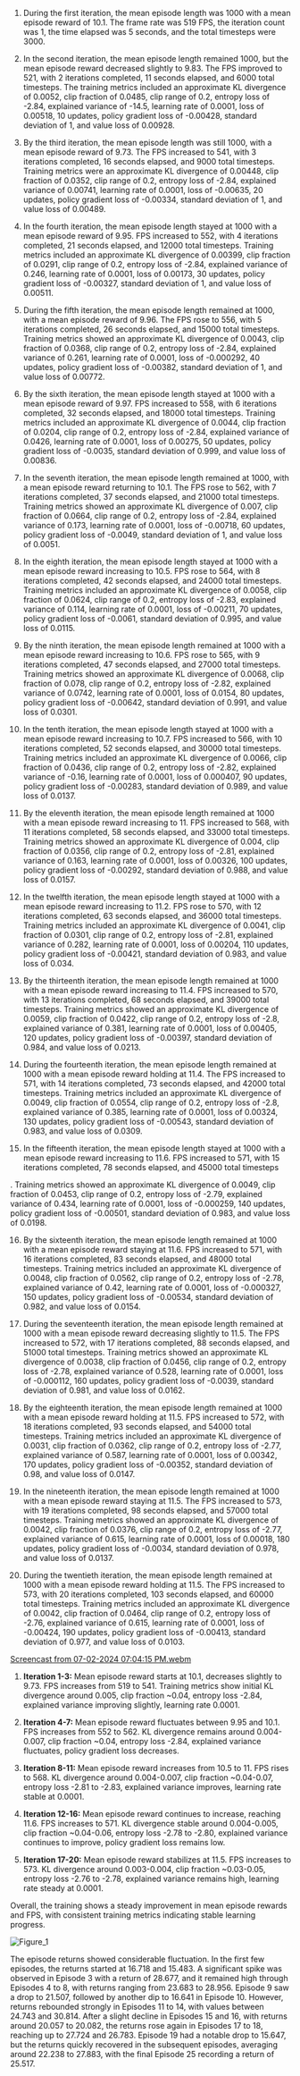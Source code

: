 1. During the first iteration, the mean episode length was 1000 with a mean episode reward of 10.1. The frame rate was 519 FPS, the iteration count was 1, the time elapsed was 5 seconds, and the total timesteps were 3000.

2. In the second iteration, the mean episode length remained 1000, but the mean episode reward decreased slightly to 9.83. The FPS improved to 521, with 2 iterations completed, 11 seconds elapsed, and 6000 total timesteps. The training metrics included an approximate KL divergence of 0.0052, clip fraction of 0.0485, clip range of 0.2, entropy loss of -2.84, explained variance of -14.5, learning rate of 0.0001, loss of 0.00518, 10 updates, policy gradient loss of -0.00428, standard deviation of 1, and value loss of 0.00928.

3. By the third iteration, the mean episode length was still 1000, with a mean episode reward of 9.73. The FPS increased to 541, with 3 iterations completed, 16 seconds elapsed, and 9000 total timesteps. Training metrics were an approximate KL divergence of 0.00448, clip fraction of 0.0352, clip range of 0.2, entropy loss of -2.84, explained variance of 0.00741, learning rate of 0.0001, loss of -0.00635, 20 updates, policy gradient loss of -0.00334, standard deviation of 1, and value loss of 0.00489.

4. In the fourth iteration, the mean episode length stayed at 1000 with a mean episode reward of 9.95. FPS increased to 552, with 4 iterations completed, 21 seconds elapsed, and 12000 total timesteps. Training metrics included an approximate KL divergence of 0.00399, clip fraction of 0.0291, clip range of 0.2, entropy loss of -2.84, explained variance of 0.246, learning rate of 0.0001, loss of 0.00173, 30 updates, policy gradient loss of -0.00327, standard deviation of 1, and value loss of 0.00511.

5. During the fifth iteration, the mean episode length remained at 1000, with a mean episode reward of 9.96. The FPS rose to 556, with 5 iterations completed, 26 seconds elapsed, and 15000 total timesteps. Training metrics showed an approximate KL divergence of 0.0043, clip fraction of 0.0368, clip range of 0.2, entropy loss of -2.84, explained variance of 0.261, learning rate of 0.0001, loss of -0.000292, 40 updates, policy gradient loss of -0.00382, standard deviation of 1, and value loss of 0.00772.

6. By the sixth iteration, the mean episode length stayed at 1000 with a mean episode reward of 9.97. FPS increased to 558, with 6 iterations completed, 32 seconds elapsed, and 18000 total timesteps. Training metrics included an approximate KL divergence of 0.0044, clip fraction of 0.0204, clip range of 0.2, entropy loss of -2.84, explained variance of 0.0426, learning rate of 0.0001, loss of 0.00275, 50 updates, policy gradient loss of -0.0035, standard deviation of 0.999, and value loss of 0.00836.

7. In the seventh iteration, the mean episode length remained at 1000, with a mean episode reward returning to 10.1. The FPS rose to 562, with 7 iterations completed, 37 seconds elapsed, and 21000 total timesteps. Training metrics showed an approximate KL divergence of 0.007, clip fraction of 0.0664, clip range of 0.2, entropy loss of -2.84, explained variance of 0.173, learning rate of 0.0001, loss of -0.00718, 60 updates, policy gradient loss of -0.0049, standard deviation of 1, and value loss of 0.0051.

8. In the eighth iteration, the mean episode length stayed at 1000 with a mean episode reward increasing to 10.5. FPS rose to 564, with 8 iterations completed, 42 seconds elapsed, and 24000 total timesteps. Training metrics included an approximate KL divergence of 0.0058, clip fraction of 0.0624, clip range of 0.2, entropy loss of -2.83, explained variance of 0.114, learning rate of 0.0001, loss of -0.00211, 70 updates, policy gradient loss of -0.0061, standard deviation of 0.995, and value loss of 0.0115.

9. By the ninth iteration, the mean episode length remained at 1000 with a mean episode reward increasing to 10.6. FPS rose to 565, with 9 iterations completed, 47 seconds elapsed, and 27000 total timesteps. Training metrics showed an approximate KL divergence of 0.0068, clip fraction of 0.078, clip range of 0.2, entropy loss of -2.82, explained variance of 0.0742, learning rate of 0.0001, loss of 0.0154, 80 updates, policy gradient loss of -0.00642, standard deviation of 0.991, and value loss of 0.0301.

10. In the tenth iteration, the mean episode length stayed at 1000 with a mean episode reward increasing to 10.7. FPS increased to 566, with 10 iterations completed, 52 seconds elapsed, and 30000 total timesteps. Training metrics included an approximate KL divergence of 0.0066, clip fraction of 0.0436, clip range of 0.2, entropy loss of -2.82, explained variance of -0.16, learning rate of 0.0001, loss of 0.000407, 90 updates, policy gradient loss of -0.00283, standard deviation of 0.989, and value loss of 0.0137.

11. By the eleventh iteration, the mean episode length remained at 1000 with a mean episode reward increasing to 11. FPS increased to 568, with 11 iterations completed, 58 seconds elapsed, and 33000 total timesteps. Training metrics showed an approximate KL divergence of 0.004, clip fraction of 0.0356, clip range of 0.2, entropy loss of -2.81, explained variance of 0.163, learning rate of 0.0001, loss of 0.00326, 100 updates, policy gradient loss of -0.00292, standard deviation of 0.988, and value loss of 0.0157.

12. In the twelfth iteration, the mean episode length stayed at 1000 with a mean episode reward increasing to 11.2. FPS rose to 570, with 12 iterations completed, 63 seconds elapsed, and 36000 total timesteps. Training metrics included an approximate KL divergence of 0.0041, clip fraction of 0.0301, clip range of 0.2, entropy loss of -2.81, explained variance of 0.282, learning rate of 0.0001, loss of 0.00204, 110 updates, policy gradient loss of -0.00421, standard deviation of 0.983, and value loss of 0.034.

13. By the thirteenth iteration, the mean episode length remained at 1000 with a mean episode reward increasing to 11.4. FPS increased to 570, with 13 iterations completed, 68 seconds elapsed, and 39000 total timesteps. Training metrics showed an approximate KL divergence of 0.0059, clip fraction of 0.0422, clip range of 0.2, entropy loss of -2.8, explained variance of 0.381, learning rate of 0.0001, loss of 0.00405, 120 updates, policy gradient loss of -0.00397, standard deviation of 0.984, and value loss of 0.0213.

14. During the fourteenth iteration, the mean episode length remained at 1000 with a mean episode reward holding at 11.4. The FPS increased to 571, with 14 iterations completed, 73 seconds elapsed, and 42000 total timesteps. Training metrics included an approximate KL divergence of 0.0049, clip fraction of 0.0554, clip range of 0.2, entropy loss of -2.8, explained variance of 0.385, learning rate of 0.0001, loss of 0.00324, 130 updates, policy gradient loss of -0.00543, standard deviation of 0.983, and value loss of 0.0309.

15. In the fifteenth iteration, the mean episode length stayed at 1000 with a mean episode reward increasing to 11.6. FPS increased to 571, with 15 iterations completed, 78 seconds elapsed, and 45000 total timesteps

. Training metrics showed an approximate KL divergence of 0.0049, clip fraction of 0.0453, clip range of 0.2, entropy loss of -2.79, explained variance of 0.434, learning rate of 0.0001, loss of -0.000259, 140 updates, policy gradient loss of -0.00501, standard deviation of 0.983, and value loss of 0.0198.

16. By the sixteenth iteration, the mean episode length remained at 1000 with a mean episode reward staying at 11.6. FPS increased to 571, with 16 iterations completed, 83 seconds elapsed, and 48000 total timesteps. Training metrics included an approximate KL divergence of 0.0048, clip fraction of 0.0562, clip range of 0.2, entropy loss of -2.78, explained variance of 0.42, learning rate of 0.0001, loss of -0.000327, 150 updates, policy gradient loss of -0.00534, standard deviation of 0.982, and value loss of 0.0154.

17. During the seventeenth iteration, the mean episode length remained at 1000 with a mean episode reward decreasing slightly to 11.5. The FPS increased to 572, with 17 iterations completed, 88 seconds elapsed, and 51000 total timesteps. Training metrics showed an approximate KL divergence of 0.0038, clip fraction of 0.0456, clip range of 0.2, entropy loss of -2.78, explained variance of 0.528, learning rate of 0.0001, loss of -0.000112, 160 updates, policy gradient loss of -0.0039, standard deviation of 0.981, and value loss of 0.0162.

18. By the eighteenth iteration, the mean episode length remained at 1000 with a mean episode reward holding at 11.5. FPS increased to 572, with 18 iterations completed, 93 seconds elapsed, and 54000 total timesteps. Training metrics included an approximate KL divergence of 0.0031, clip fraction of 0.0362, clip range of 0.2, entropy loss of -2.77, explained variance of 0.587, learning rate of 0.0001, loss of 0.00342, 170 updates, policy gradient loss of -0.00352, standard deviation of 0.98, and value loss of 0.0147.

19. In the nineteenth iteration, the mean episode length remained at 1000 with a mean episode reward staying at 11.5. The FPS increased to 573, with 19 iterations completed, 98 seconds elapsed, and 57000 total timesteps. Training metrics showed an approximate KL divergence of 0.0042, clip fraction of 0.0376, clip range of 0.2, entropy loss of -2.77, explained variance of 0.615, learning rate of 0.0001, loss of 0.00018, 180 updates, policy gradient loss of -0.0034, standard deviation of 0.978, and value loss of 0.0137.

20. During the twentieth iteration, the mean episode length remained at 1000 with a mean episode reward holding at 11.5. The FPS increased to 573, with 20 iterations completed, 103 seconds elapsed, and 60000 total timesteps. Training metrics included an approximate KL divergence of 0.0042, clip fraction of 0.0464, clip range of 0.2, entropy loss of -2.76, explained variance of 0.615, learning rate of 0.0001, loss of -0.00424, 190 updates, policy gradient loss of -0.00413, standard deviation of 0.977, and value loss of 0.0103.


[Screencast from 07-02-2024 07:04:15 PM.webm](https://github.com/Naveed776/Reinforcement-Learning/assets/91262613/c7d63ca7-def3-4b82-9ee8-95295245bf06)



1. **Iteration 1-3:** Mean episode reward starts at 10.1, decreases slightly to 9.73. FPS increases from 519 to 541. Training metrics show initial KL divergence around 0.005, clip fraction ~0.04, entropy loss -2.84, explained variance improving slightly, learning rate 0.0001.

2. **Iteration 4-7:** Mean episode reward fluctuates between 9.95 and 10.1. FPS increases from 552 to 562. KL divergence remains around 0.004-0.007, clip fraction ~0.04, entropy loss -2.84, explained variance fluctuates, policy gradient loss decreases.

3. **Iteration 8-11:** Mean episode reward increases from 10.5 to 11. FPS rises to 568. KL divergence around 0.004-0.007, clip fraction ~0.04-0.07, entropy loss -2.81 to -2.83, explained variance improves, learning rate stable at 0.0001.

4. **Iteration 12-16:** Mean episode reward continues to increase, reaching 11.6. FPS increases to 571. KL divergence stable around 0.004-0.005, clip fraction ~0.04-0.06, entropy loss -2.78 to -2.80, explained variance continues to improve, policy gradient loss remains low.

5. **Iteration 17-20:** Mean episode reward stabilizes at 11.5. FPS increases to 573. KL divergence around 0.003-0.004, clip fraction ~0.03-0.05, entropy loss -2.76 to -2.78, explained variance remains high, learning rate steady at 0.0001.

Overall, the training shows a steady improvement in mean episode rewards and FPS, with consistent training metrics indicating stable learning progress.


![Figure_1](https://github.com/Naveed776/Reinforcement-Learning/assets/91262613/095c3d76-ed0a-43ce-ac5b-cdd05a2543ed)



The episode returns showed considerable fluctuation. In the first few episodes, the returns started at 16.718 and 15.483. A significant spike was observed in Episode 3 with a return of 28.677, and it remained high through Episodes 4 to 8, with returns ranging from 23.683 to 28.956. Episode 9 saw a drop to 21.507, followed by another dip to 16.641 in Episode 10. However, returns rebounded strongly in Episodes 11 to 14, with values between 24.743 and 30.814. After a slight decline in Episodes 15 and 16, with returns around 20.057 to 20.082, the returns rose again in Episodes 17 to 18, reaching up to 27.724 and 26.783. Episode 19 had a notable drop to 15.647, but the returns quickly recovered in the subsequent episodes, averaging around 22.238 to 27.883, with the final Episode 25 recording a return of 25.517.
